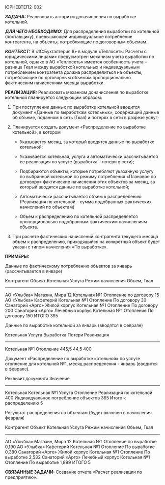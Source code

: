 ЮРНЕВТЕП2-002

***ЗАДАЧА:*** Реализовать алгоритм доначисления по выработке котельной.

***ДЛЯ ЧЕГО НЕОБХОДИМО:*** Для распределения выработки по котельной
(поставщику), превышающей индивидуальное потребление контрагента, на
объекты, потребляющие по договорным объемам.

***КОНТЕКСТ:*** В «1С:Бухгалтерия 8» в модуле «Теплосеть: Расчеты с
юридическими лицами» предусмотрен механизм учета выработки по котельной,
однако в АО «Теплосеть» имеется особенность учета – разница Гкал между
выработкой котельных и индивидуальным потреблением контрагента должна
распределиться на объекты, потребляющие по договорным объемам
пропорционально фактическим начислениям месяца выработки.

**РЕАЛИЗАЦИЯ:** Реализовать механизм доначисления по выработке котельной
планируется следующим образом:

1.  При поступлении данных по выработке котельной вводится документ
    «Данные по выработкам котельных», содержащий данные об объеме,
    поданном в сеть (Гкал) и потерях в сети в разрезе услуг;

2.  Планируется создать документ «Распределение по выработке котельной»,
    в котором

    -   Указывается месяц, за который вводятся данные по выработке
        котельной;

    -   Указывается котельная, услуга и автоматически рассчитывается ее
        реализация по услуге (выработка – потери в сети);

    -   Подбираются объекты, которые потребляют указанную услугу по
        выбранной котельной по режиму потребления «Плановое по договору»
        фактические начисления этих объектов за месяц, за который
        вводятся данные по выработке котельной;

    -   Автоматически рассчитывается объем к распределению (Реализация
        по котельной – сумма подобранных фактических начислений
        по объектам)

    -   Объем к распределению по котельной распределяется
        пропорционально подобранным фактическим начислениям объекта.

3.  При расчете фактических начислений контрагента текущего месяца объем
    к распределению, приходящийся на конкретный объект будет указан с
    типом начисления «По выработке».

**ПРИМЕРЫ:**

Данные по фактическому потреблению объектов за январь (рассчитывается в
январе)

  Контрагент         Объект             Котельная      Услуга      Режим начисления   Объем, Гкал
  ------------------ ------------------ -------------- ----------- ------------------ -------------
  АО «Улыбка»        Магазин, Мира 12   Котельная №1   Отопление   по договору        15
  АО «Улыбка»        Кафетерий          Котельная №1   Отопление   По договору        30
  Санаторий «Арго»   Жилой корпус       Котельная №1   Отопление   По договору        200
  Санаторий «Арго»   Лечебный корпус    Котельная №1   Отопление   По договору        150
  ИТОГО              395

Данные по выработке котельной за январь (вводятся в феврале)

  Котельная      Услуга      Выработка   Потери   Реализация
  -------------- ----------- ----------- -------- ------------
  Котельная №1   Отопление   445,5       44,5     400

Документ «Распределение по выработке котельной» по услуге отопление для
котельной №1, месяц распределения - январь (вводится в феврале).

  Реквизит документа                    Значение
  ------------------------------------- --------------
  Котельная                             Котельная №1
  Услуга                                Отопление
  Реализация по котельной               400
  Индивидуальное потребление объектов   395
  Итого к распределению                 5

Результат распределения по объектам (будет включен в начисления февраля)

  Контрагент         Объект             Котельная      Услуга      Режим начисления   Объем, Гкал
  ------------------ ------------------ -------------- ----------- ------------------ -------------
  АО «Улыбка»        Магазин, Мира 12   Котельная №1   Отопление   по выработке       0,190
  АО «Улыбка»        Кафетерий          Котельная №1   Отопление   По выработке       0,380
  Санаторий «Арго»   Жилой корпус       Котельная №1   Отопление   По выработке       2,532
  Санаторий «Арго»   Лечебный корпус    Котельная №1   Отопление   По выработке       1,899
  ИТОГО              5

**СВЯЗАННЫЕ ЗАДАЧИ:** Создание отчета «Расчет реализации по
предприятию».

